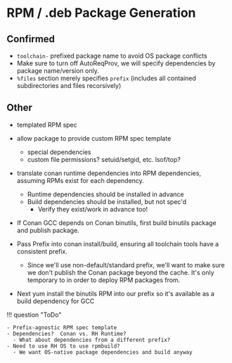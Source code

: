 # RPM / .deb Package Generation

## Confirmed

- `toolchain-` prefixed package name to avoid OS package conflicts
- Make sure to turn off AutoReqProv, we will specify dependencies by
  package name/version only.
- `%files` section merely specifies `prefix` (includes all contained
  subdirectories and files recorsively)

## Other

- templated RPM spec
- allow package to provide custom RPM spec template
  - special dependencies
  - custom file permissions?  setuid/setgid, etc.  lsof/top?
- translate conan runtime dependencies into RPM dependencies, assuming
  RPMs exist for each dependency.
  - Runtime dependencies should be installed in advance
  - Build dependencies should be installed, but not spec'd
    - Verify they exist/work in advance too!

- If Conan GCC depends on Conan binutils, first build binutils package
  and publish package.
- Pass Prefix into conan install/build, ensuring all toolchain tools
  have a consistent prefix.
  - Since we'll use non-default/standard prefix, we'll want to make sure
    we don't publish the Conan package beyond the cache.  It's only
    temporary to in order to deploy RPM packages from.
- Next yum install the binutils RPM into our prefix so it's available
  as a build dependency for GCC

!!! question "ToDo"

    - Prefix-agnostic RPM spec template
    - Dependencies?  Conan vs. RH Runtime?
      - What about dependencies from a different prefix?
    - Need to use RH OS to use rpmbuild?
      - We want OS-native package dependencies and build anyway
